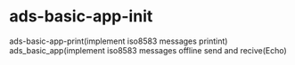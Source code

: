 # ads-basic-app-init

ads-basic-app-print(implement iso8583 messages printint)
ads_basic_app(implement iso8583 messages offline send and recive(Echo)